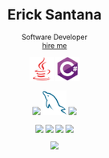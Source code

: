 <!--
**Flexeey/Flexeey** is a ✨ _special_ ✨ repository because its `README.md` (this file) appears on your GitHub profile.

Here are some ideas to get you started:

- 🔭 I’m currently working on ...
- 🌱 I’m currently learning ...
- 👯 I’m looking to collaborate on ...
- 🤔 I’m looking for help with ...
- 💬 Ask me about ...
- 📫 How to reach me: ...
- 😄 Pronouns: ...
- ⚡ Fun fact: ...
-->
<h1 align="center">Erick Santana</h1>
<p align="center">Software Developer
<br><a href="mailto:ericksantana.contact@gmail.com" align="center">hire me</a></p>
<p align="center">
  <img src="https://raw.githubusercontent.com/devicons/devicon/master/icons/java/java-plain.svg" height="48" />
  <img src="https://raw.githubusercontent.com/devicons/devicon/master/icons/csharp/csharp-original.svg" height="48" />
  <br><br>
  <img src="https://img.icons8.com/color/48/000000/spring-logo.png" height="48" />
  <img src="https://raw.githubusercontent.com/devicons/devicon/master/icons/mysql/mysql-original.svg" height="48" />
    <img src="https://img.icons8.com/color/48/000000/git.png" height="48" />
  <br><br>
  <img src="https://img.icons8.com/color/48/000000/visual-studio-2019.png" height="48" />
  <img src="https://img.icons8.com/color/48/000000/intellij-idea.png" height="48" />
  <img src="https://img.icons8.com/color/48/000000/brave-web-browser.png" height="48" />
  <img src="https://img.icons8.com/color/48/000000/windows-10.png" height="48" />
</p>


<p align="center">
  <img src="https://github-readme-stats.vercel.app/api?username=Flexeey&show_icons=true&theme=dark&hide_border=false"/>
</p>
